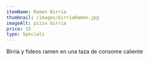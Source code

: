 ```yaml
---
itemName: Ramen Birria
thumbnail: /images/birriaRamen.jpg
imageAlt: pizza birria
price: 15
type: Specials
---
```

Birria y fideos ramen en una taza de consome caliente